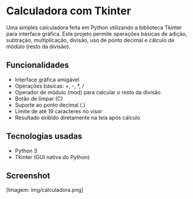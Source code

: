 # Calculadora com Tkinter

Uma simples calculadora feita em Python utilizando a biblioteca Tkinter para interface gráfica. Este projeto permite operações básicas de adição, subtração, multiplicação, divisão, uso de ponto decimal e cálculo de módulo (resto da divisão).

## Funcionalidades

- Interface gráfica amigável
- Operações básicas: +, -, *, /
- Operador de módulo (mod) para calcular o resto da divisão
- Botão de limpar (C)
- Suporte ao ponto decimal (.)
- Limite de até 19 caracteres no visor
- Resultado exibido diretamente na tela após cálculo

## Tecnologias usadas

- Python 3
- Tkinter (GUI nativa do Python)

## Screenshot

[Imagem: img/calculadora.png]